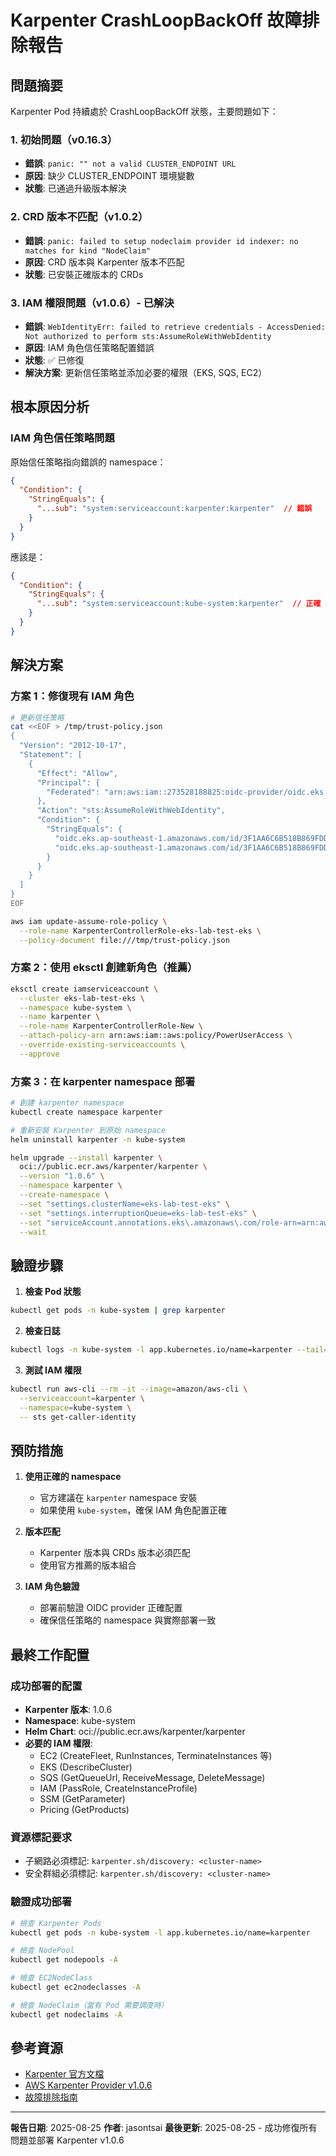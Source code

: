 # Karpenter CrashLoopBackOff 故障排除報告

## 問題摘要
Karpenter Pod 持續處於 CrashLoopBackOff 狀態，主要問題如下：

### 1. 初始問題（v0.16.3）
- **錯誤**: `panic: "" not a valid CLUSTER_ENDPOINT URL`
- **原因**: 缺少 CLUSTER_ENDPOINT 環境變數
- **狀態**: 已通過升級版本解決

### 2. CRD 版本不匹配（v1.0.2）
- **錯誤**: `panic: failed to setup nodeclaim provider id indexer: no matches for kind "NodeClaim"`
- **原因**: CRD 版本與 Karpenter 版本不匹配
- **狀態**: 已安裝正確版本的 CRDs

### 3. IAM 權限問題（v1.0.6）- 已解決
- **錯誤**: `WebIdentityErr: failed to retrieve credentials - AccessDenied: Not authorized to perform sts:AssumeRoleWithWebIdentity`
- **原因**: IAM 角色信任策略配置錯誤
- **狀態**: ✅ 已修復
- **解決方案**: 更新信任策略並添加必要的權限（EKS, SQS, EC2）

## 根本原因分析

### IAM 角色信任策略問題
原始信任策略指向錯誤的 namespace：
```json
{
  "Condition": {
    "StringEquals": {
      "...sub": "system:serviceaccount:karpenter:karpenter"  // 錯誤
    }
  }
}
```

應該是：
```json
{
  "Condition": {
    "StringEquals": {
      "...sub": "system:serviceaccount:kube-system:karpenter"  // 正確
    }
  }
}
```

## 解決方案

### 方案 1：修復現有 IAM 角色
```bash
# 更新信任策略
cat <<EOF > /tmp/trust-policy.json
{
  "Version": "2012-10-17",
  "Statement": [
    {
      "Effect": "Allow",
      "Principal": {
        "Federated": "arn:aws:iam::273528188825:oidc-provider/oidc.eks.ap-southeast-1.amazonaws.com/id/3F1AA6C6B518B869FDDAFD647F3DEFB4"
      },
      "Action": "sts:AssumeRoleWithWebIdentity",
      "Condition": {
        "StringEquals": {
          "oidc.eks.ap-southeast-1.amazonaws.com/id/3F1AA6C6B518B869FDDAFD647F3DEFB4:sub": "system:serviceaccount:kube-system:karpenter",
          "oidc.eks.ap-southeast-1.amazonaws.com/id/3F1AA6C6B518B869FDDAFD647F3DEFB4:aud": "sts.amazonaws.com"
        }
      }
    }
  ]
}
EOF

aws iam update-assume-role-policy \
  --role-name KarpenterControllerRole-eks-lab-test-eks \
  --policy-document file:///tmp/trust-policy.json
```

### 方案 2：使用 eksctl 創建新角色（推薦）
```bash
eksctl create iamserviceaccount \
  --cluster eks-lab-test-eks \
  --namespace kube-system \
  --name karpenter \
  --role-name KarpenterControllerRole-New \
  --attach-policy-arn arn:aws:iam::aws:policy/PowerUserAccess \
  --override-existing-serviceaccounts \
  --approve
```

### 方案 3：在 karpenter namespace 部署
```bash
# 創建 karpenter namespace
kubectl create namespace karpenter

# 重新安裝 Karpenter 到原始 namespace
helm uninstall karpenter -n kube-system

helm upgrade --install karpenter \
  oci://public.ecr.aws/karpenter/karpenter \
  --version "1.0.6" \
  --namespace karpenter \
  --create-namespace \
  --set "settings.clusterName=eks-lab-test-eks" \
  --set "settings.interruptionQueue=eks-lab-test-eks" \
  --set "serviceAccount.annotations.eks\.amazonaws\.com/role-arn=arn:aws:iam::273528188825:role/KarpenterControllerRole-eks-lab-test-eks" \
  --wait
```

## 驗證步驟

1. **檢查 Pod 狀態**
```bash
kubectl get pods -n kube-system | grep karpenter
```

2. **檢查日誌**
```bash
kubectl logs -n kube-system -l app.kubernetes.io/name=karpenter --tail=50
```

3. **測試 IAM 權限**
```bash
kubectl run aws-cli --rm -it --image=amazon/aws-cli \
  --serviceaccount=karpenter \
  --namespace=kube-system \
  -- sts get-caller-identity
```

## 預防措施

1. **使用正確的 namespace**
   - 官方建議在 `karpenter` namespace 安裝
   - 如果使用 `kube-system`，確保 IAM 角色配置正確

2. **版本匹配**
   - Karpenter 版本與 CRDs 版本必須匹配
   - 使用官方推薦的版本組合

3. **IAM 角色驗證**
   - 部署前驗證 OIDC provider 正確配置
   - 確保信任策略的 namespace 與實際部署一致

## 最終工作配置

### 成功部署的配置
- **Karpenter 版本**: 1.0.6
- **Namespace**: kube-system
- **Helm Chart**: oci://public.ecr.aws/karpenter/karpenter
- **必要的 IAM 權限**:
  - EC2 (CreateFleet, RunInstances, TerminateInstances 等)
  - EKS (DescribeCluster)
  - SQS (GetQueueUrl, ReceiveMessage, DeleteMessage)
  - IAM (PassRole, CreateInstanceProfile)
  - SSM (GetParameter)
  - Pricing (GetProducts)

### 資源標記要求
- 子網路必須標記: `karpenter.sh/discovery: <cluster-name>`
- 安全群組必須標記: `karpenter.sh/discovery: <cluster-name>`

### 驗證成功部署
```bash
# 檢查 Karpenter Pods
kubectl get pods -n kube-system -l app.kubernetes.io/name=karpenter

# 檢查 NodePool
kubectl get nodepools -A

# 檢查 EC2NodeClass
kubectl get ec2nodeclasses -A

# 檢查 NodeClaim（當有 Pod 需要調度時）
kubectl get nodeclaims -A
```

## 參考資源
- [Karpenter 官方文檔](https://karpenter.sh/docs/)
- [AWS Karpenter Provider v1.0.6](https://github.com/aws/karpenter-provider-aws/releases/tag/v1.0.6)
- [故障排除指南](https://karpenter.sh/docs/troubleshooting/)

---
**報告日期**: 2025-08-25
**作者**: jasontsai
**最後更新**: 2025-08-25 - 成功修復所有問題並部署 Karpenter v1.0.6